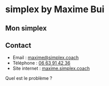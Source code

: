 # simplex by Maxime Bui

## Mon simplex

## Contact
- Email : [maxime@simplex.coach](mailto:maxime@simplex.coach)
- Téléphone : [06 63 91 42 36](tel:+33663914236)
- Site internet : [maxime.simplex.coach](https://maxime.simplex.coach/)

Quel est le problème ?
